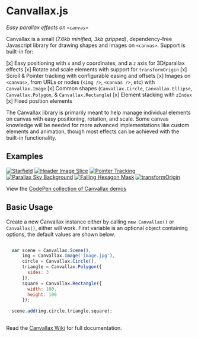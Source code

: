 # Canvallax.js
*Easy parallax effects on `<canvas>`*

Canvallax is a small *(7.6kb minified, 3kb gzipped)*, dependency-free Javascript library for drawing shapes and images on `<canvas>`. Support is built-in for:

[x] Easy positioning with `x` and `y` coordinates, and a `z` axis for 3D/parallax effects
[x] Rotate and scale elements with support for `transformOrigin`
[x] Scroll &amp; Pointer tracking with configurable easing and offsets
[x] Images on `<canvas>`, from URLs or nodes (`<img />`, `<canvas />`, etc) with `Canvallax.Image`
[x] Common shapes (`Canvallax.Circle`, `Canvallax.Ellipse`, `Canvallax.Polygon`, &amp; `Canvallax.Rectangle`)
[x] Element stacking with `zIndex`
[x] Fixed position elements

The Canvallax library is primarily meant to help manage individual elements on canvas with easy positioning, rotation, and scale. Some canvas knowledge will be needed for more advanced implementations like custom elements and animation, though most effects can be achieved with the built-in functionality.


## Examples

[![Starfield](http://brokensquare.com/Code/Canvallax.js/img/starfield.gif)](http://codepen.io/shshaw/pen/EVdzLV) [![Header Image Slice](http://brokensquare.com/Code/Canvallax.js/img/header-slice.gif)](http://codepen.io/shshaw/pen/bVQROG)  [![Pointer Tracking](http://brokensquare.com/Code/Canvallax.js/img/pointer.gif)](http://codepen.io/shshaw/pen/RWEJMG) [![Parallax Sky Background](http://brokensquare.com/Code/Canvallax.js/img/sky.gif)](http://codepen.io/shshaw/pen/ZbExyV) [![Falling Hexagon Mask](http://brokensquare.com/Code/Canvallax.js/img/hexagons.gif)](http://codepen.io/shshaw/pen/dYdvww) [![transformOrigin](http://brokensquare.com/Code/Canvallax.js/img/transform-origin.gif)](http://codepen.io/shshaw/pen/LpMbvZ)

View the [CodePen collection of Canvallax demos](http://codepen.io/collection/DrxbPo/)


## Basic Usage

Create a new Canvallax instance either by calling `new Canvallax()` or `Canvallax()`, either will work. First variable is an optional object containing options, the default values are shown below.

```javascript

  var scene = Canvallax.Scene(),
      img = Canvallax.Image('image.jpg'),
      circle = Canvallax.Circle(),
      triangle = Canvallax.Polygon({
        sides: 3
      }),
      square = Canvallax.Rectangle({
        width: 100,
        height: 100
      });
  
  scene.add(img,circle,triangle,square);
  
```

Read the [Canvallax Wiki](https://github.com/shshaw/Canvallax.js/wiki/) for full documentation.
